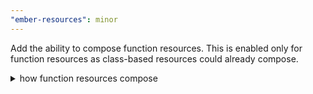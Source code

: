 ```yaml
---
"ember-resources": minor
---
```


Add the ability to compose function resources.
This is enabled only for function resources as class-based resources could already compose.

<details><summary>how function resources compose</summary>

```js
let formatter = new Intl.DateTimeFormat("en-US", {
  hour: "numeric",
  minute: "numeric",
  second: "numeric",
  hour12: false,
});

let format = (time) => formatter.format(time.current);

// representing the current time.
// This could be rendered directly as {{Now}}
// but Date does not serialize nicely for humans (Date.now() is a number)
const Now = resource(({ on }) => {
  let now = cell(Date.now());
  let timer = setInterval(() => now.set(Date.now()), 1000);

  on.cleanup(() => clearInterval(timer));

  return () => now.current;
});

const Clock = resource(({ use }) => {
  let time = use(Now);

  return () => format(time);
});

// Rendered, Clock is always the formatted time
<template>
  <time>{{ Clock }}</time>
</template>;
```

</details>
